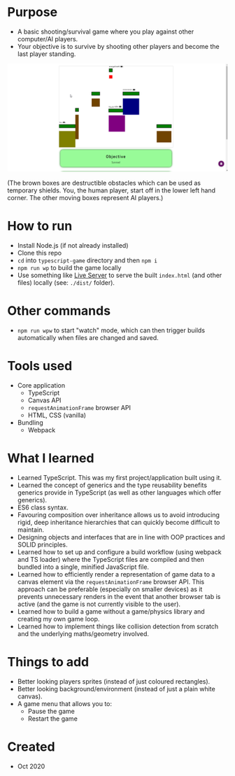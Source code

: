 # Purpose
- A basic shooting/survival game where you play against other computer/AI players.
- Your objective is to survive by shooting other players and become the last player standing.

![Game recording](meta/game-recording.gif)

(The brown boxes are destructible obstacles which can be used as temporary shields. You, the human player, start off in the lower left hand corner. The other moving boxes represent AI players.)
  
# How to run
- Install Node.js (if not already installed)
- Clone this repo
- `cd` into `typescript-game` directory and then `npm i`
- `npm run wp` to build the game locally
- Use something like [Live Server](https://marketplace.visualstudio.com/items?itemName=ritwickdey.LiveServer) to serve the built `index.html` (and other files) locally (see: `./dist/` folder).

# Other commands
- `npm run wpw` to start "watch" mode, which can then trigger builds automatically when files are changed and saved.

# Tools used
- Core application
  - TypeScript
  - Canvas API
  - `requestAnimationFrame` browser API
  - HTML, CSS (vanilla)
- Bundling
  - Webpack

# What I learned
- Learned TypeScript. This was my first project/application built using it.
- Learned the concept of generics and the type reusability benefits generics provide in TypeScript (as well as other languages which offer generics).
- ES6 class syntax.
- Favouring composition over inheritance allows us to avoid introducing rigid, deep inheritance hierarchies that can quickly become difficult to maintain.
- Designing objects and interfaces that are in line with OOP practices and SOLID principles.
- Learned how to set up and configure a build workflow (using webpack and TS loader) where the TypeScript files are compiled and then bundled into a single, minified JavaScript file.
- Learned how to efficiently render a representation of game data to a canvas element via the `requestAnimationFrame` browser API. This approach can be preferable (especially on smaller devices) as it prevents unnecessary renders in the event that another browser tab is active (and the game is not currently visible to the user).
- Learned how to build a game without a game/physics library and creating my own game loop.
- Learned how to implement things like collision detection from scratch and the underlying maths/geometry involved.


# Things to add
- Better looking players sprites (instead of just coloured rectangles).
- Better looking background/environment (instead of just a plain white canvas).
- A game menu that allows you to:
  - Pause the game
  - Restart the game

# Created
- Oct 2020
